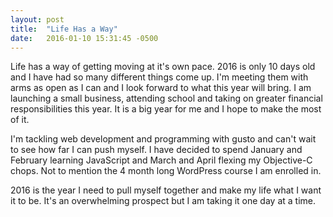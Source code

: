 ```yaml
---
layout: post
title:  "Life Has a Way"
date:   2016-01-10 15:31:45 -0500
---
```

Life has a way of getting moving at it's own pace. 2016 is only 10 days old and I have had so many different things come up. I'm meeting them with arms as open as I can and I look forward to what this year will bring. I am launching a small business, attending school and taking on greater financial responsibilities this year. It is a big year for me and I hope to make the most of it.

I'm tackling web development and programming with gusto and can't wait to see how far I can push myself. I have decided to spend January and February learning JavaScript and March and April flexing my Objective-C chops. Not to mention the 4 month long WordPress course I am enrolled in. 

2016 is the year I need to pull myself together and make my life what I want it to be. It's an overwhelming prospect but I am taking it one day at a time. 